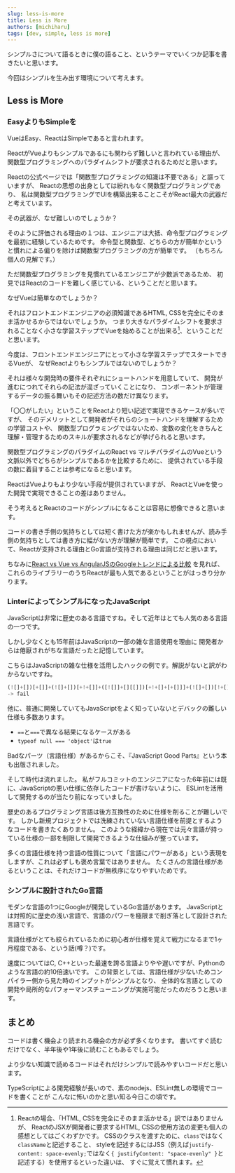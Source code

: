 ```yaml
---
slug: less-is-more
title: Less is More
authors: [michiharu]
tags: [dev, simple, less is more]
---
```


シンプルさについて語るときに僕の語ること、というテーマでいくつか記事を書きたいと思います。

今回はシンプルを生み出す環境について考えます。

## Less is More

### EasyよりもSimpleを

VueはEasy、ReactはSimpleであると言われます。

ReactがVueよりもシンプルであるにも関わらず難しいと言われている理由が、
関数型プログラミングへのパラダイムシフトが要求されるためだと思います。

Reactの公式ページでは「関数型プログラミングの知識は不要である」と謳っていますが、
Reactの思想の出身としては紛れもなく関数型プログラミングであり、
私は関数型プログラミングでUIを構築出来ることこそがReact最大の武器だと考えています。

その武器が、なぜ難しいのでしょうか？

そのように評価される理由の１つは、エンジニアは大抵、命令型プログラミングを最初に経験しているためです。
命令型と関数型、どちらの方が簡単かというと慣れによる偏りを除けば関数型プログラミングの方が簡単です。
（もちろん個人の見解です。）

ただ関数型プログラミングを見慣れているエンジニアが少数派であるため、
初見ではReactのコードを難しく感じている、ということだと思います。

なぜVueは簡単なのでしょうか？

それはフロントエンドエンジニアの必須知識であるHTML, CSSを完全にそのまま活かせるからではないでしょうか。
つまり大きなパラダイムシフトを要求されることなく小さな学習ステップでVueを始めることが出来る[^2]、ということだと思います。

[^2]:Reactの場合、「HTML, CSSを完全にそのまま活かせる」訳ではありませんが、
ReactのJSXが開発者に要求するHTML, CSSの使用方法の変更も個人の感想としてはごくわずかです。
CSSのクラスを渡すために、`class`ではなく`className`と記述すること、
styleを記述するにはJSS（例えば`justify-content: space-evenly;`ではなく`{ justifyContent: "space-evenly" }`と記述する）を使用するといった違いは、
すぐに覚えて慣れます。

今度は、フロントエンドエンジニアにとって小さな学習ステップでスタートできるVueが、
なぜReactよりもシンプルではないのでしょうか？

それは様々な開発時の要件それぞれにショートハンドを用意していて、
開発が進むにつれてそれらの記法が混ざっていくことになり、
コンポーネントが管理するデータの振る舞いもその記述方法の数だけ異なります。

「〇〇がしたい」ということをReactより短い記述で実現できるケースが多いですが、
そのデメリットとして開発者がそれらのショートハンドを理解するための学習コストや、
関数型プログラミングではないため、変数の変化をきちんと理解・管理するためのスキルが要求されるなどが挙げられると思います。

関数型プログラミングのパラダイムのReact vs マルチパラダイムのVueという文脈以外でどちらがシンプルであるかを比較するために、
提供されている手段の数に着目することは参考になると思います。

ReactはVueよりもより少ない手段が提供されていますが、
ReactとVueを使った開発で実現できることの差はありません。

そう考えるとReactのコードがシンプルになることは容易に想像できると思います。

コードの書き手側の気持ちとしては短く書けた方が楽かもしれませんが、読み手側の気持ちとしては書き方に幅がない方が理解が簡単です。
この視点において、Reactが支持される理由とGo言語が支持される理由は同じだと思います。

ちなみに[React vs Vue vs AngularJSのGoogleトレンドによる比較](https://trends.google.co.jp/trends/explore?q=%2Fm%2F012l1vxv,%2Fm%2F0j45p7w,%2Fg%2F11c0vmgx5d&geo=,,&date=today%205-y,today%205-y,today%205-y&cat=13#TIMESERIES)
を見れば、これらのライブラリーのうちReactが最も人気であるということがはっきり分かります。

### LinterによってシンプルになったJavaScript

JavaScriptは非常に歴史のある言語ですね。そして近年はとても人気のある言語の一つです。

しかし少なくとも15年前はJavaScriptの一部の雑な言語使用を理由に
開発者からは倦厭されがちな言語だったと記憶しています。

こちらはJavaScriptの雑な仕様を活用したハックの例です。解説がないと訳がわからないですね。
```js
(![]+[])[+[]]+(![]+[])[+!+[]]+([![]]+[][[]])[+!+[]+[+[]]]+(![]+[])[!+[]+!+[]]
-> fail
```

他に、普通に開発していてもJavaScriptをよく知っていないとデバックの難しい仕様も多数あります。
- `==`と`===`で異なる結果になるケースがある
- `typeof null === 'object'`は`true`

Badなパーツ（言語仕様）があるからこそ、『JavaScript Good Parts』という本も出版されました。

そして時代は流れました。
私がフルコミットのエンジニアになった6年前には既に、JavaScriptの悪い仕様に依存したコードが書けないように、
ESLintを活用して開発するのが当たり前になっていました。

歴史のあるプログラミング言語は後方互換性のために仕様を削ることが難しいです。
しかし新規プロジェクトでは洗練されていない言語仕様を前提とするようなコードを書きたくありません。
このような経緯から現在では元々言語が持っている仕様の一部を制限して開発できるような仕組みが整っています。

多くの言語仕様を持つ言語の性質について「言語にパワーがある」という表現をしますが、これは必ずしも褒め言葉ではありません。
たくさんの言語仕様があるということは、それだけコードが無秩序になりやすいためです。

### シンプルに設計されたGo言語

モダンな言語の1つにGoogleが開発しているGo言語があります。
JavaScriptとは対照的に歴史の浅い言語で、言語のパワーを極限まで削ぎ落として設計された言語です。

言語仕様がとても絞られているために初心者が仕様を覚えて戦力になるまで1ヶ月程度である、という話(噂？)です。

速度についてはC, C++といった最速を誇る言語よりやや遅いですが、Pythonのような言語の約10倍速いです。
この背景としては、言語仕様が少ないためコンパイラー側から見た時のインプットがシンプルとなり、
全体的な言語としての開発や局所的なパフォーマンスチューニングが実施可能だったのだろうと思います。

## まとめ

コードは書く機会より読まれる機会の方が必ず多くなります。
書いてすぐ読むだけでなく、半年後や1年後に読むこともあるでしょう。

より少ない知識で読めるコードはそれだけシンプルで読みやすいコードだと思います。

TypeScriptによる開発経験が長いので、素のnodejs、ESLint無しの環境でコードを書くことが
こんなに怖いのかと思い知る今日この頃です。
